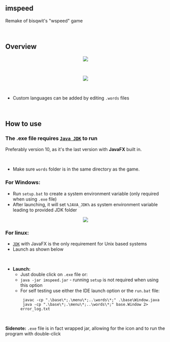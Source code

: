 ## imspeed
Remake of bisqwit's "wspeed" game

<br>

## Overview

<p align="center">
  <img width="auto" height="auto" src="https://user-images.githubusercontent.com/25122875/78953211-67ba2b00-7ad8-11ea-8477-dec07b537580.jpg">
</p>

<br>

<p align="center">
  <img width="auto" height="auto" src="https://user-images.githubusercontent.com/25122875/78953222-6f79cf80-7ad8-11ea-95b2-eb9ccda45d55.jpg">
</p>

<br>

* Custom languages can be added by editing `.words` files

<br>

 ## How to use
 
### The .exe file requires [`Java JDK`](https://bit.ly/imspeedJDK2) to run

Preferably version 10, as it's the last version with **JavaFX** built in.

<br>

* Make sure `words` folder is in the same directory as the game.

### For Windows:

* Run `setup.bat` to create a system environment variable (only required when using `.exe` file)
* After launching, it will set `%JAVA_JDK%` as system environment variable leading to provided JDK folder <br>
<p align="center">
  <img width="auto" height="auto" src="https://user-images.githubusercontent.com/25122875/79079528-febcf800-7d0f-11ea-8b74-f6a81d506af0.jpg">
</p>

### For linux:

* [`JDK`](https://bit.ly/imspeedJDK2) with JavaFX is the only requirement for Unix based systems
* Launch as shown below

<br>

* **Launch:**
  * Just double click on `.exe` file or:
  * `java -jar imspeed.jar` - running `setup` is not required when using this option
  * For self testing use either the IDE launch option or the `run.bat` file: <br>
    ```batch
     javac -cp ".\base\*;.\menu\*;..\words\*;" .\base\Window.java
     java -cp ".\base\*;.\menu\*;..\words\*;" base.Window 2> error_log.txt
    ```
  <br>
  
**Sidenote:** `.exe` file is in fact wrapped jar, allowing for the icon and to run the program with double-click

<br>
